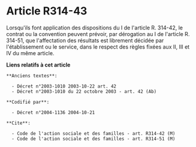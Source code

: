 # Article R314-43

Lorsqu'ils font application des dispositions du I de l'article R. 314-42, le contrat ou la convention peuvent prévoir, par
dérogation au I de l'article R. 314-51, que l'affectation des résultats est librement décidée par l'établissement ou le
service, dans le respect des règles fixées aux II, III et IV du même article.

**Liens relatifs à cet article**

	**Anciens textes**:

	  - Décret n°2003-1010 2003-10-22 art. 42
	  - Décret n°2003-1010 du 22 octobre 2003 - art. 42 (Ab)

	**Codifié par**:

	  - Décret n°2004-1136 2004-10-21

	**Cite**:

	  - Code de l'action sociale et des familles - art. R314-42 (M)
	  - Code de l'action sociale et des familles - art. R314-51 (M)

